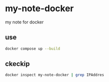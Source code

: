 # my-note-docker

my note for docker

## use

```bash
docker compose up --build
```

## ckeckip

```bash
docker inspect my-note-docker | grep IPAddres
```